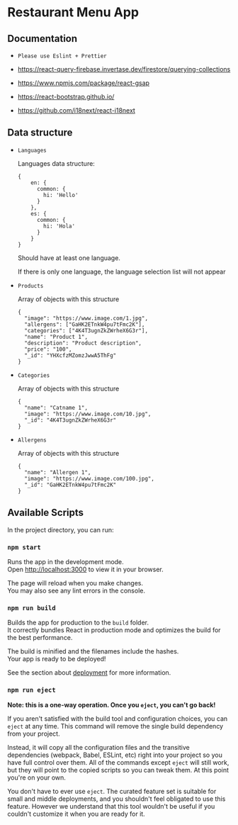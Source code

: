 # Restaurant Menu App

## Documentation

- `Please use Eslint + Prettier`

- https://react-query-firebase.invertase.dev/firestore/querying-collections

- https://www.npmjs.com/package/react-gsap

- https://react-bootstrap.github.io/

- https://github.com/i18next/react-i18next

## Data structure

- `Languages`

  Languages data structure:

  ```
  {
      en: {
        common: {
          hi: 'Hello'
        }
      },
      es: {
        common: {
          hi: 'Hola'
        }
      }
  }
  ```

  Should have at least one language.

  If there is only one language, the language selection list will not appear

- `Products`

  Array of objects with this structure

  ```
  {
    "image": "https://www.image.com/1.jpg",
    "allergens": ["GaHK2ETnkW4pu7tFmc2K"],
    "categories": ["4K4T3ugnZkZWrheX6G3r"],
    "name": "Product 1",
    "description": "Product description",
    "price": "100",
    "_id": "YHXcfzMZomzJwwA5ThFg"
  }
  ```

- `Categories`

  Array of objects with this structure

  ```
  {
    "name": "Catname 1",
    "image": "https://www.image.com/10.jpg",
    "_id": "4K4T3ugnZkZWrheX6G3r"
  }
  ```

- `Allergens`

  Array of objects with this structure

  ```
  {
    "name": "Allergen 1",
    "image": "https://www.image.com/100.jpg",
    "_id": "GaHK2ETnkW4pu7tFmc2K"
  }
  ```

## Available Scripts

In the project directory, you can run:

### `npm start`

Runs the app in the development mode.\
Open [http://localhost:3000](http://localhost:3000) to view it in your browser.

The page will reload when you make changes.\
You may also see any lint errors in the console.

### `npm run build`

Builds the app for production to the `build` folder.\
It correctly bundles React in production mode and optimizes the build for the best performance.

The build is minified and the filenames include the hashes.\
Your app is ready to be deployed!

See the section about [deployment](https://facebook.github.io/create-react-app/docs/deployment) for more information.

### `npm run eject`

**Note: this is a one-way operation. Once you `eject`, you can't go back!**

If you aren't satisfied with the build tool and configuration choices, you can `eject` at any time. This command will remove the single build dependency from your project.

Instead, it will copy all the configuration files and the transitive dependencies (webpack, Babel, ESLint, etc) right into your project so you have full control over them. All of the commands except `eject` will still work, but they will point to the copied scripts so you can tweak them. At this point you're on your own.

You don't have to ever use `eject`. The curated feature set is suitable for small and middle deployments, and you shouldn't feel obligated to use this feature. However we understand that this tool wouldn't be useful if you couldn't customize it when you are ready for it.

